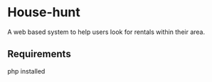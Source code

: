 # House-hunt
A web based system to help users look for rentals within their area.

## Requirements
php installed
